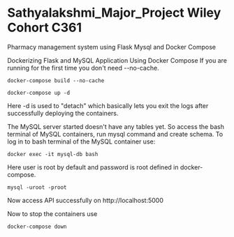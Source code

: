 # Sathyalakshmi_Major_Project Wiley Cohort C361 
Pharmacy management system using Flask Mysql and Docker Compose

Dockerizing Flask and MySQL Application Using Docker Compose
If you are running for the first time you don't need --no-cache.

    docker-compose build --no-cache
    
    docker-compose up -d
    
Here -d is used to "detach" which basically lets you exit the logs after successfully deploying the containers.

The MySQL server started doesn't have any tables yet. So access the bash terminal of MySQL containers, run mysql command and create schema. To log in to bash terminal of the MySQL container use:

    docker exec -it mysql-db bash

Here user is root by default and password is root defined in docker-compose.

    mysql -uroot -proot

Now access API successfully on http://localhost:5000

 Now to stop the containers use
 
    docker-compose down
